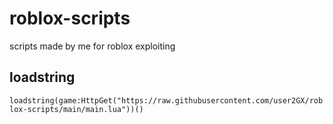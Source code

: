 # roblox-scripts
scripts made by me for roblox exploiting
## loadstring
```loadstring(game:HttpGet("https://raw.githubusercontent.com/user2GX/roblox-scripts/main/main.lua"))()```

